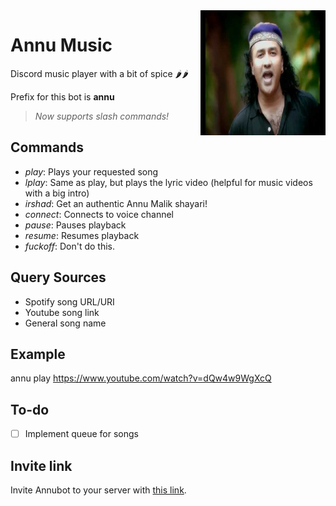 <img align="right" src="images/annumalik.jpg" height="200" width="200">

# Annu Music

Discord music player with a bit of spice :hot_pepper::hot_pepper:

Prefix for this bot is **annu**

> *Now supports slash commands!*

## Commands
* _play_: Plays your requested song
* _lplay_: Same as play, but plays the lyric video (helpful for music videos with a big intro)
* _irshad_: Get an authentic Annu Malik shayari!
* _connect_: Connects to voice channel
* _pause_: Pauses playback
* _resume_: Resumes playback
* _fuckoff_: Don't do this.

## Query Sources
- Spotify song URL/URI
- Youtube song link
- General song name

## Example
annu play https://www.youtube.com/watch?v=dQw4w9WgXcQ

## To-do
- [ ] Implement queue for songs

## Invite link
Invite Annubot to your server with [this link](https://discord.com/api/oauth2/authorize?client_id=826187328774733844&permissions=281894054160&scope=bot).